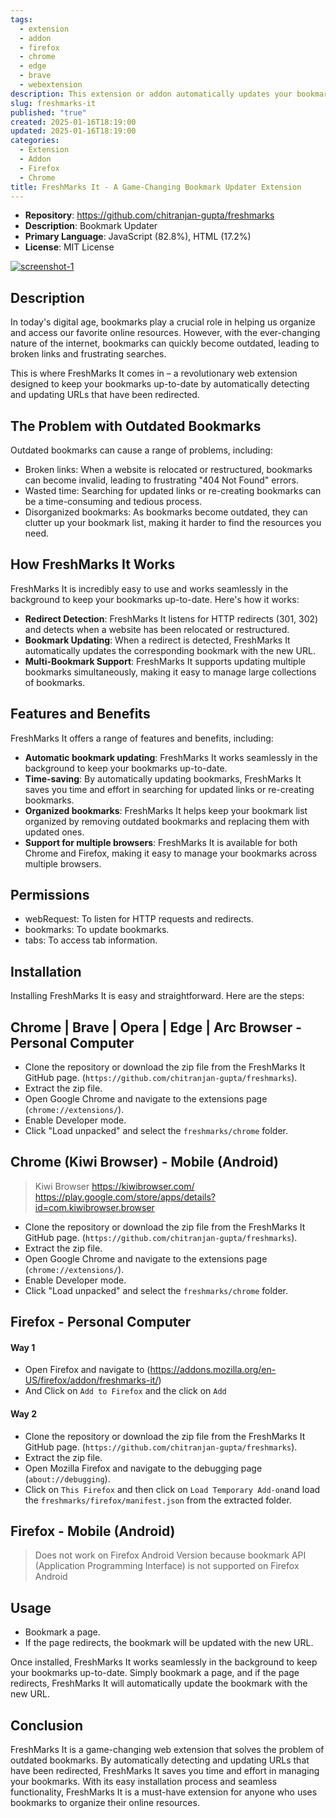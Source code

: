 ```yaml
---
tags:
  - extension
  - addon
  - firefox
  - chrome
  - edge
  - brave
  - webextension
description: This extension or addon automatically updates your bookmarks by replacing outdated URLs with their redirected counterparts. It ensures that your bookmarks always point to the current location, removing the old URLs for better organization and accuracy.
slug: freshmarks-it
published: "true"
created: 2025-01-16T18:19:00
updated: 2025-01-16T18:19:00
categories:
  - Extension
  - Addon
  - Firefox
  - Chrome
title: FreshMarks It - A Game-Changing Bookmark Updater Extension
---
```


- **Repository**: https://github.com/chitranjan-gupta/freshmarks
- **Description**: Bookmark Updater
- **Primary Language**: JavaScript (82.8%), HTML (17.2%)
- **License**: MIT License

[![screenshot-1](https://github.com/chitranjan-gupta/freshmarks/blob/master/chrome/screenshots/screenshot-1.png?raw=true)](https://github.com/chitranjan-gupta/freshmarks)
## Description
In today's digital age, bookmarks play a crucial role in helping us organize and access our favorite online resources. However, with the ever-changing nature of the internet, bookmarks can quickly become outdated, leading to broken links and frustrating searches.

This is where FreshMarks It comes in – a revolutionary web extension designed to keep your bookmarks up-to-date by automatically detecting and updating URLs that have been redirected.
## The Problem with Outdated Bookmarks

Outdated bookmarks can cause a range of problems, including:
- Broken links: When a website is relocated or restructured, bookmarks can become invalid, leading to frustrating "404 Not Found" errors.
- Wasted time: Searching for updated links or re-creating bookmarks can be a time-consuming and tedious process.
- Disorganized bookmarks: As bookmarks become outdated, they can clutter up your bookmark list, making it harder to find the resources you need.
## How FreshMarks It Works

FreshMarks It is incredibly easy to use and works seamlessly in the background to keep your bookmarks up-to-date. Here's how it works:
- **Redirect Detection**: FreshMarks It listens for HTTP redirects (301, 302) and detects when a website has been relocated or restructured.
- **Bookmark Updating**: When a redirect is detected, FreshMarks It automatically updates the corresponding bookmark with the new URL.
- **Multi-Bookmark Support**: FreshMarks It supports updating multiple bookmarks simultaneously, making it easy to manage large collections of bookmarks.
## Features and Benefits

FreshMarks It offers a range of features and benefits, including:
- **Automatic bookmark updating**: FreshMarks It works seamlessly in the background to keep your bookmarks up-to-date.
- **Time-saving**: By automatically updating bookmarks, FreshMarks It saves you time and effort in searching for updated links or re-creating bookmarks.
- **Organized bookmarks**: FreshMarks It helps keep your bookmark list organized by removing outdated bookmarks and replacing them with updated ones.
- **Support for multiple browsers**: FreshMarks It is available for both Chrome and Firefox, making it easy to manage your bookmarks across multiple browsers.
## Permissions
- webRequest: To listen for HTTP requests and redirects.
- bookmarks: To update bookmarks.
- tabs: To access tab information.
## Installation

Installing FreshMarks It is easy and straightforward. Here are the steps:
## Chrome | Brave | Opera | Edge | Arc Browser - Personal Computer

- Clone the repository or download the zip file from the FreshMarks It GitHub page. (`https://github.com/chitranjan-gupta/freshmarks`).
- Extract the zip file.
- Open Google Chrome and navigate to the extensions page (`chrome://extensions/`).
- Enable Developer mode.
- Click "Load unpacked" and select the `freshmarks/chrome` folder.
## Chrome (Kiwi Browser) - Mobile (Android)
> Kiwi Browser 
> https://kiwibrowser.com/
> https://play.google.com/store/apps/details?id=com.kiwibrowser.browser

- Clone the repository or download the zip file from the FreshMarks It GitHub page. (`https://github.com/chitranjan-gupta/freshmarks`).
- Extract the zip file.
- Open Google Chrome and navigate to the extensions page (`chrome://extensions/`).
- Enable Developer mode.
- Click "Load unpacked" and select the `freshmarks/chrome` folder.
## Firefox - Personal Computer

#### Way 1
 - Open Firefox and navigate to (https://addons.mozilla.org/en-US/firefox/addon/freshmarks-it/)
 - And Click on `Add to Firefox` and the click on `Add`
#### Way 2
- Clone the repository or download the zip file from the FreshMarks It GitHub page. (`https://github.com/chitranjan-gupta/freshmarks`).
- Extract the zip file.
- Open Mozilla Firefox and navigate to the debugging page (`about://debugging`).
- Click on `This Firefox` and then click on `Load Temporary Add-on`and load the `freshmarks/firefox/manifest.json` from the extracted folder.

## Firefox - Mobile (Android)

>Does not work on Firefox Android Version because bookmark API (Application Programming Interface) is not supported on Firefox Android
## Usage
- Bookmark a page.
- If the page redirects, the bookmark will be updated with the new URL.

Once installed, FreshMarks It works seamlessly in the background to keep your bookmarks up-to-date. Simply bookmark a page, and if the page redirects, FreshMarks It will automatically update the bookmark with the new URL.
## Conclusion

FreshMarks It is a game-changing web extension that solves the problem of outdated bookmarks. By automatically detecting and updating URLs that have been redirected, FreshMarks It saves you time and effort in managing your bookmarks. With its easy installation process and seamless functionality, FreshMarks It is a must-have extension for anyone who uses bookmarks to organize their online resources.
